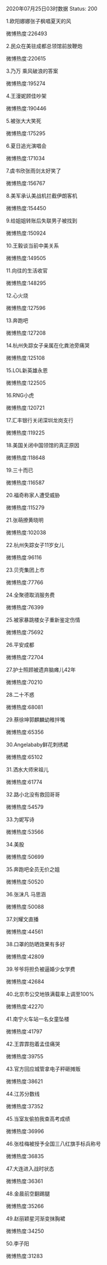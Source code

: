 2020年07月25日03时数据
Status: 200

1.欧阳娜娜张子枫唱夏天的风

微博热度:226493

2.民众在美驻成都总领馆前放鞭炮

微博热度:220615

3.乃万 乘风破浪的答案

微博热度:195274

4.王漫妮顾佳吵架

微博热度:190446

5.被张大大笑死

微博热度:175295

6.夏日追光演唱会

微博热度:171034

7.虞书欣张雨剑太好笑了

微博热度:156767

8.美军承认美战机拦截伊朗客机

微博热度:154450

9.给姐姐转账后失联男子被找到

微博热度:150924

10.王毅谈当前中美关系

微博热度:149505

11.向往的生活收官

微博热度:148295

12.心火烧

微博热度:127596

13.奔跑吧

微博热度:127208

14.杭州失踪女子亲属在化粪池旁痛哭

微博热度:125108

15.LOL新英雄永恩

微博热度:122505

16.RNG小虎

微博热度:120721

17.汇丰银行关闭深圳龙岗支行

微博热度:119225

18.美国关闭中国领馆的真正原因

微博热度:118648

19.三十而已

微博热度:116587

20.福奇称家人遭受威胁

微博热度:115279

21.张萌撩黄晓明

微博热度:102038

22.杭州失踪女子11岁女儿

微博热度:96116

23.贝壳集团上市

微博热度:77766

24.全聚德取消服务费

微博热度:76399

25.被家暴跳楼女子重新鉴定伤情

微博热度:75692

26.平安成都

微博热度:72704

27.护士照顾被遗弃脑瘫儿42年

微博热度:70210

28.二十不惑

微博热度:68081

29.蔡徐坤郭麒麟幼稚拌嘴

微博热度:65356

30.Angelababy鲜花刺绣裙

微博热度:65102

31.洒水大师宋祖儿

微博热度:61774

32.路小北没有救回哥哥

微博热度:54579

33.为妮写诗

微博热度:53566

34.美股

微博热度:50699

35.奔跑吧全员无价之姐

微博热度:50520

36.张沫凡 马思涵

微博热度:50088

37.刘耀文直播

微博热度:44561

38.口罩的防晒效果有多好

微博热度:42809

39.爷爷将担负被逼婚少女学费

微博热度:42684

40.北京市公交地铁满载率上调至100%

微博热度:42270

41.南宁火车站一名女童坠楼

微博热度:41797

42.王霏霏抱着孟佳痛哭

微博热度:39755

43.官方回应城管拿电子秤砸摊贩

微博热度:38621

44.江苏分数线

微博热度:37352

45.当室友偷拍我查高考成绩

微博热度:36996

46.张桂梅被授予全国三八红旗手标兵称号

微博热度:36835

47.大连进入战时状态

微博热度:36361

48.金晨前空翻踢腿

微博热度:35266

49.赵丽颖星河渐变抹胸裙

微博热度:34250

50.李子阳

微博热度:31283

